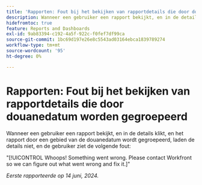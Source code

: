 ```yaml
---
title: 'Rapporten: Fout bij het bekijken van rapportdetails die door douanedatum worden gegroepeerd'
description: Wanneer een gebruiker een rapport bekijkt, en in de details klikt, en het rapport door een gebied van de douanedatum wordt gegroepeerd, laden de details niet, en de gebruiker ziet een fout.
hidefromtoc: true
feature: Reports and Dashboards
exl-id: 9ab83394-c192-4a5f-922c-f0fef7df99ca
source-git-commit: 1bc69d197e26e8c5543ad03164ebca1839789274
workflow-type: tm+mt
source-wordcount: '95'
ht-degree: 0%

---
```


# Rapporten: Fout bij het bekijken van rapportdetails die door douanedatum worden gegroepeerd

Wanneer een gebruiker een rapport bekijkt, en in de details klikt, en het rapport door een gebied van de douanedatum wordt gegroepeerd, laden de details niet, en de gebruiker ziet de volgende fout:

&quot;[!UICONTROL Whoops! Something went wrong. Please contact Workfront so we can figure out what went wrong and fix it.]&quot;


_Eerste rapporteerde op 14 juni, 2024._
